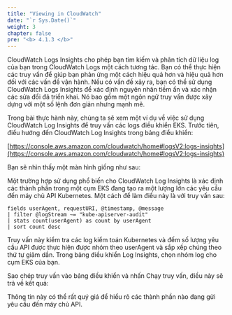 ```yaml
---
title: "Viewing in CloudWatch"
date: "`r Sys.Date()`"
weight: 3
chapter: false
pre: "<b> 4.1.3 </b>"
---
```



CloudWatch Logs Insights cho phép bạn tìm kiếm và phân tích dữ liệu log của bạn trong CloudWatch Logs một cách tương tác. Bạn có thể thực hiện các truy vấn để giúp bạn phản ứng một cách hiệu quả hơn và hiệu quả hơn đối với các vấn đề vận hành. Nếu có vấn đề xảy ra, bạn có thể sử dụng CloudWatch Logs Insights để xác định nguyên nhân tiềm ẩn và xác nhận các sửa đổi đã triển khai. Nó bao gồm một ngôn ngữ truy vấn được xây dựng với một số lệnh đơn giản nhưng mạnh mẽ.

Trong bài thực hành này, chúng ta sẽ xem một ví dụ về việc sử dụng CloudWatch Log Insights để truy vấn các logs điều khiển EKS. Trước tiên, điều hướng đến CloudWatch Log Insights trong bảng điều khiển:

[https://console.aws.amazon.com/cloudwatch/home#logsV2:logs-insights](https://console.aws.amazon.com/cloudwatch/home#logsV2:logs-insights)

Bạn sẽ nhìn thấy một màn hình giống như sau:


Một trường hợp sử dụng phổ biến cho CloudWatch Log Insights là xác định các thành phần trong một cụm EKS đang tạo ra một lượng lớn các yêu cầu đến máy chủ API Kubernetes. Một cách để làm điều này là với truy vấn sau:

```
fields userAgent, requestURI, @timestamp, @message
| filter @logStream ~= "kube-apiserver-audit"
| stats count(userAgent) as count by userAgent
| sort count desc
```


Truy vấn này kiểm tra các log kiểm toán Kubernetes và đếm số lượng yêu cầu API được thực hiện được nhóm theo userAgent và sắp xếp chúng theo thứ tự giảm dần. Trong bảng điều khiển Log Insights, chọn nhóm log cho cụm EKS của bạn.

Sao chép truy vấn vào bảng điều khiển và nhấn Chạy truy vấn, điều này sẽ trả về kết quả:

Thông tin này có thể rất quý giá để hiểu rõ các thành phần nào đang gửi yêu cầu đến máy chủ API.

